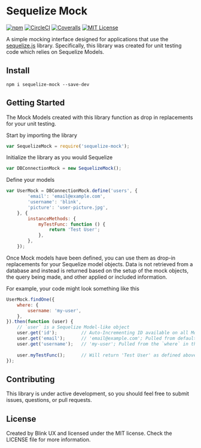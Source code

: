 # Sequelize Mock
[![npm](https://img.shields.io/npm/v/sequelize-mock.svg)](https://www.npmjs.com/package/sequelize-mock) [![CircleCI](https://img.shields.io/circleci/project/BlinkUX/sequelize-mock.svg)](https://circleci.com/gh/BlinkUX/sequelize-mock) [![Coveralls](https://img.shields.io/coveralls/BlinkUX/sequelize-mock.svg)](https://coveralls.io/github/BlinkUX/sequelize-mock) [![MIT License](https://img.shields.io/github/license/BlinkUX/sequelize-mock.svg)](https://github.com/BlinkUX/sequelize-mock)

A simple mocking interface designed for applications that use the [sequelize.js](http://sequelizejs.com) library. Specifically, this library was created for unit testing code which relies on Sequelize Models.

## Install

```
npm i sequelize-mock --save-dev
```

## Getting Started

The Mock Models created with this library function as drop in replacements for your unit testing.

Start by importing the library

```javascript
var SequelizeMock = require('sequelize-mock');
```

Initialize the library as you would Sequelize

```javascript
var DBConnectionMock = new SequelizeMock();
```

Define your models

```javascript
var UserMock = DBConnectionMock.define('users', {
		'email': 'email@example.com',
		'username': 'blink',
		'picture': 'user-picture.jpg',
	}, {
		instanceMethods: {
			myTestFunc: function () {
				return 'Test User';
			},
		},
	});
```

Once Mock models have been defined, you can use them as drop-in replacements for your Sequelize model objects. Data is not retrieved from a database and instead is returned based on the setup of the mock objects, the query being made, and other applied or included information.

For example, your code might look something like this

```javascript
UserMock.findOne({
	where: {
		username: 'my-user',
	},
}).then(function (user) {
	// `user` is a Sequelize Model-like object
	user.get('id');         // Auto-Incrementing ID available on all Models
	user.get('email');      // 'email@example.com'; Pulled from default values
	user.get('username');   // 'my-user'; Pulled from the `where` in the query
	
	user.myTestFunc();      // Will return 'Test User' as defined above
});
```

## Contributing

This library is under active development, so you should feel free to submit issues, questions, or pull requests.

## License

Created by Blink UX and licensed under the MIT license. Check the LICENSE file for more information.
